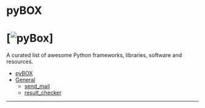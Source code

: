 # pyBOX
# [![pyBox](https://www.python.org/static/community_logos/python-powered-h-50x65.png)]
A curated list of awesome Python frameworks, libraries, software and resources.



- [pyBOX](https://github.com/virtualvector/pyBOX)
- [General](https://github.com/virtualvector/pyBOX/tree/master/general)
    - [send_mail](https://github.com/virtualvector/pyBOX/blob/master/general/send_mail.py)
    - [result_checker](https://github.com/virtualvector/pyBOX/blob/master/general/resutl_checker.py)

- - -


